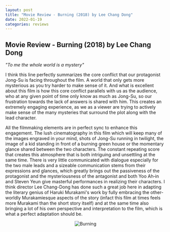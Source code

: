 ```yaml
---
layout: post
title: "Movie Review - Burning (2018) by Lee Chang Dong"
date: 2022-01-19
categories: reviews
---
```


## Movie Review - Burning (2018) by Lee Chang Dong

*"To me the whole world is a mystery"*

I think this line perfectly summarizes the core conflict that our protagonist Jong-Su is facing throughout the film. A world that only gets more mysterious as you try harder to make sense of it. And what is excellent about this film is how this core conflict parallels with us as the audience, who at any given point of time only know as much as Jong-Su, so our frustration towards the lack of answers is shared with him. This creates an extremely engaging experience, as we as a viewer are trying to actively make sense of the many mysteries that surround the plot along with the lead character.

All the filmmaking elements are in perfect sync to enhance this engagement. The lush cinematography in this film which will keep many of the images engraved in your mind, shots of Jong-Su running in twilight, the image of a kid standing in front of a burning green house or the momentary glance shared between the two characters. The constant repeating score that creates this atmosphere that is both intriguing and unsettling at the same time. There is very little communicated with dialogue especially for the two male leads and a sizeable communication stems from their expressions and glances, which greatly brings out the passiveness of the protagonist and the mysteriousness of the antagonist and both Yoo Ah‑in and Steven Yeun give masterful performances in realizing their characters. I think director Lee Chang-Dong has done such a great job here in adapting the literary genius of Haruki Murakami's work by fully embracing the other-worldly Murakamiesque aspects of the story (infact this film at times feels more Murakami than the short story itself) and at the same time also bringing a lot of his own perspective and interpretation to the film, which is what a perfect adaptation should be.
 <div style="text-align: center;">
<img src="/assets/burning.gif" alt="Burning"/>
</div>